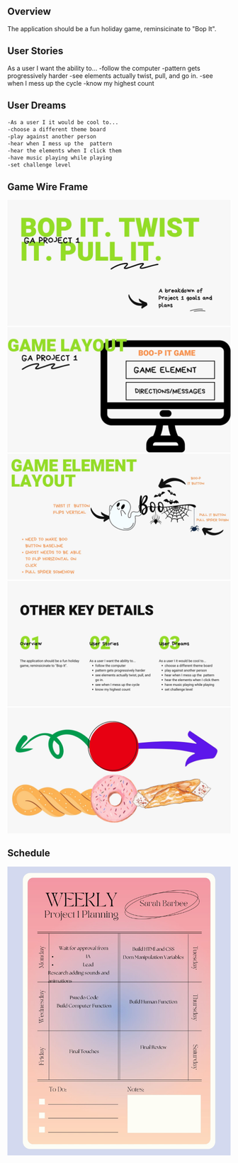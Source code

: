 ## Overview
The application should be a fun holiday game, reminsicinate to "Bop It".

## User Stories
As a user I want the ability to...
    -follow the computer
    -pattern gets progressively harder
    -see elements actually twist, pull, and go in.
    -see when I mess up the cycle
    -know my highest count

## User Dreams
    -As a user I it would be cool to...
    -choose a different theme board
    -play against another person
    -hear when I mess up the  pattern
    -hear the elements when I click them
    -have music playing while playing 
    -set challenge level
    
## Game Wire Frame
![slide](/image%20files/1.jpg)
![slide](/image%20files/2.jpg)
![slide](/image%20files/3.jpg)
![slide](/image%20files/4.jpg)
![slide](/image%20files/5.jpg)

## Schedule
![slide](/image%20files/Project1Schedule.jpg)